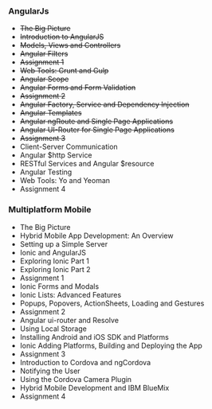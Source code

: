### AngularJs

* ~~The Big Picture~~
* ~~Introduction to AngularJS~~
* ~~Models, Views and Controllers~~
* ~~Angular Filters~~
* ~~Assignment 1~~
* ~~Web Tools: Grunt and Gulp~~
* ~~Angular Scope~~
* ~~Angular Forms and Form Validation~~
* ~~Assignment 2~~
* ~~Angular Factory, Service and Dependency Injection~~
* ~~Angular Templates~~
* ~~Angular ngRoute and Single Page Applications~~
* ~~Angular UI-Router for Single Page Applications~~
* ~~Assignment 3~~
* Client-Server Communication
* Angular $http Service
* RESTful Services and Angular $resource
* Angular Testing
* Web Tools: Yo and Yeoman
* Assignment 4

### Multiplatform Mobile

* The Big Picture
* Hybrid Mobile App Development: An Overview
* Setting up a Simple Server
* Ionic and AngularJS
* Exploring Ionic Part 1
* Exploring Ionic Part 2
* Assignment 1
* Ionic Forms and Modals
* Ionic Lists: Advanced Features
* Popups, Popovers, ActionSheets, Loading and Gestures
* Assignment 2
* Angular ui-router and Resolve
* Using Local Storage
* Installing Android and iOS SDK and Platforms
* Ionic Adding Platforms, Building and Deploying the App
* Assignment 3
* Introduction to Cordova and ngCordova
* Notifying the User
* Using the Cordova Camera Plugin
* Hybrid Mobile Development and IBM BlueMix
* Assignment 4